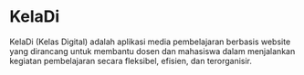 # KelaDi
KelaDi (Kelas Digital) adalah aplikasi media pembelajaran berbasis website yang dirancang untuk membantu dosen dan mahasiswa dalam menjalankan kegiatan pembelajaran secara fleksibel, efisien, dan terorganisir.
